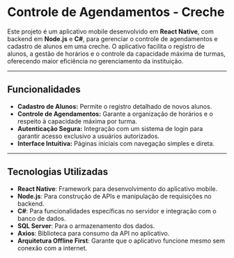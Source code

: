# **Controle de Agendamentos - Creche**

Este projeto é um aplicativo mobile desenvolvido em **React Native**, com backend em **Node.js** e **C#**, para gerenciar o controle de agendamentos e cadastro de alunos em uma creche. O aplicativo facilita o registro de alunos, a gestão de horários e o controle da capacidade máxima de turmas, oferecendo maior eficiência no gerenciamento da instituição.

---

## **Funcionalidades**
- **Cadastro de Alunos:** Permite o registro detalhado de novos alunos.  
- **Controle de Agendamentos:** Garante a organização de horários e o respeito à capacidade máxima por turma.  
- **Autenticação Segura:** Integração com um sistema de login para garantir acesso exclusivo a usuários autorizados.  
- **Interface Intuitiva:** Páginas iniciais com navegação simples e direta.  

---

## **Tecnologias Utilizadas**
- **React Native**: Framework para desenvolvimento do aplicativo mobile.  
- **Node.js**: Para construção de APIs e manipulação de requisições no backend.  
- **C#**: Para funcionalidades específicas no servidor e integração com o banco de dados.  
- **SQL Server**: Para o armazenamento dos dados.  
- **Axios**: Biblioteca para consumo da API no aplicativo.  
- **Arquitetura Offline First**: Garante que o aplicativo funcione mesmo sem conexão com a internet.  


